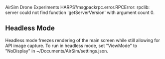 AirSim Drone Experiments
HARPS?msgpackrpc.error.RPCError: rpclib: server could not find function 'getServerVersion' with argument count 0.



## Headless Mode
Headless mode freezes rendering of the main screen while still allowing for API image capture. To run in headless mode, set "ViewMode" to "NoDisplay" in ~/Documents/AirSim/settings.json.
